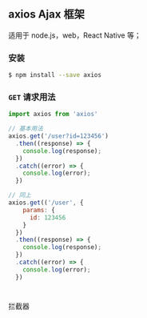 ## axios Ajax 框架

适用于 node.js，web，React Native 等；

### 安装

```sh
$ npm install --save axios
```

### `GET` 请求用法

```javascript
import axios from 'axios'

// 基本用法
axios.get('/user?id=123456')
  .then((response) => {
    console.log(response);
  })
  .catch((error) => {
    console.log(error);
  })

// 同上
axios.get(('/user', {
    params: {
      id: 123456
    }
  })
  .then((response) => {
    console.log(response);
  })
  .catch((error) => {
    console.log(error);
  })
```
# #
拦截器
